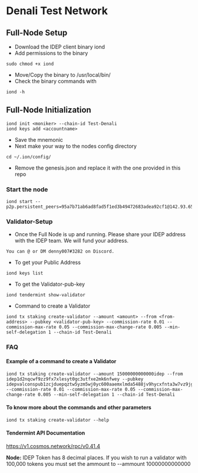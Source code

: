 # Denali Test Network
## Full-Node Setup
- Download the IDEP client binary iond
- Add permissions to the binary
```
sudo chmod +x iond
```
- Move/Copy the binary to /usr/local/bin/
- Check the binary commands with
```
iond -h
```
## Full-Node Initialization
```
iond init <moniker> --chain-id Test-Denali
iond keys add <accountname>
```
- Save the mnemonic
- Next make your way to the nodes config directory
```
cd ~/.ion/config/
```
- Remove the genesis.json and replace it with the one provided in this repo
### Start the node
```
iond start --p2p.persistent_peers=95a7b71ab6ad8fad5f1ed3b49472683adea92cf1@142.93.65.220:26656,dc07da4be6ff285a1be2e9501fa92efef248d025@64.225.75.108:26656
```


### Validator-Setup
- Once the Full Node is up and running. Please share your IDEP address with the IDEP team. We will fund your address.
``` 
You can @ or DM denny007#3282 on Discord.
```
- To get your Public Address
```
iond keys list
```
- To get the Validator-pub-key
```
iond tendermint show-validator
```
- Command to create a Validator
```
iond tx staking create-validator --amount <amount> --from <from-address> --pubkey <validator-pub-key> --commission-rate 0.01 --commission-max-rate 0.05 --commission-max-change-rate 0.005 --min-self-delegation 1 --chain-id Test-Denali
```

### FAQ
#### Example of a command to create a Validator
```
iond tx staking create-validator --amount 15000000000000idep --from idep1d2nqcwf9zz9fx7xlesyt0gc3utfxe2mk6nfwey --pubkey idepvalconspub1zcjduepqztw5yzm5wj0yc600aaemxlmda5488jv9hycxfnta3w7vz9jgpawqc9qnhs --commission-rate 0.01 --commission-max-rate 0.05 --commission-max-change-rate 0.005 --min-self-delegation 1 --chain-id Test-Denali
```

#### To know more about the commands and other parameters
```
iond tx staking create-validator --help
```
#### Tendermint API Documentation
https://v1.cosmos.network/rpc/v0.41.4

**Node:** IDEP Token has 8 decimal places. If you wish to run a validator with 100,000 tokens you must set the ammount to --ammount 10000000000000
